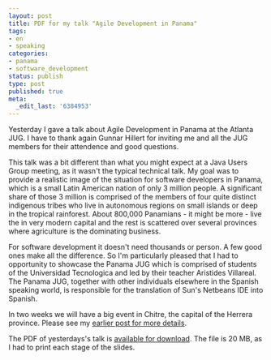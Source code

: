 ```yaml
---
layout: post
title: PDF for my talk "Agile Development in Panama"
tags:
- en
- speaking
categories:
- panama
- software_development
status: publish
type: post
published: true
meta:
  _edit_last: '6384953'
---
```

<p>Yesterday I gave a talk about Agile Development in Panama at the Atlanta JUG. I have to thank again Gunnar Hillert for inviting me and all the JUG members for their attendence and good questions.</p>

<p>This talk was a bit different than what you might expect at a Java Users Group meeting, as it wasn't the typical technical talk. My goal was to provide a realistic image of the situation for software developers in Panama, which is a small Latin American nation of only 3 million people. A significant share of those 3 million is comprised of the members of four quite distinct indigenous tribes who live in autonomous regions on small islands or deep in the tropical rainforest. About 800,000 Panamians - it might be more - live the in very modern capital and the rest is scattered over several provinces where agriculture is the dominating business.</p>

<p>For software development it doesn't need thousands or person. A few good ones make all the difference. So I'm particularly pleased that I had to opportunity to showcase the Panama JUG which is comprised of students of the Universidad Tecnologica and led by their teacher Aristides Villareal. The Panama JUG, together with other individuals elsewhere in the Spanish speaking world, is responsible for the translation of Sun's Netbeans IDE into Spanish.</p>

<p>In two weeks we will have a big event in Chitre, the capital of the Herrera province. Please see my <a href="/2007/09/01/1188670188321.html">earlier post for more details</a>.</p>

<p>The PDF of yesterdays's talk is <a href="/files/AgileInPanama.pdf">available for download</a>. The file is 20 MB, as I had to print each stage of the slides.</p>

